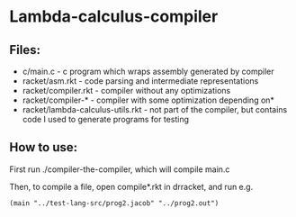 # Lambda-calculus-compiler

## Files:
* c/main.c - c program which wraps assembly generated by compiler
* racket/asm.rkt - code parsing and intermediate representations
* racket/compiler.rkt - compiler without any optimizations
* racket/compiler-* - compiler with some optimization depending on*
* racket/lambda-calculus-utils.rkt - not part of the compiler, but contains code I used to generate programs for testing

## How to use:
First run ./compiler-the-compiler, which will compile main.c

Then, to compile a file, open compile*.rkt in drracket, and run e.g.

```
(main "../test-lang-src/prog2.jacob" "../prog2.out")
```
